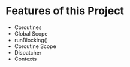 
# Features of this Project
- Coroutines
- Global Scope
- runBlocking()
- Coroutine Scope
- Dispatcher
- Contexts


